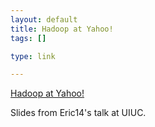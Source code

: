 ```yaml
--- 
layout: default
title: Hadoop at Yahoo!
tags: []

type: link

---
```

<a href="http://www.slideshare.net/yhadoop/hadoop-at-yahoo-university-talks">Hadoop at Yahoo!</a>

Slides from Eric14's talk at UIUC.
